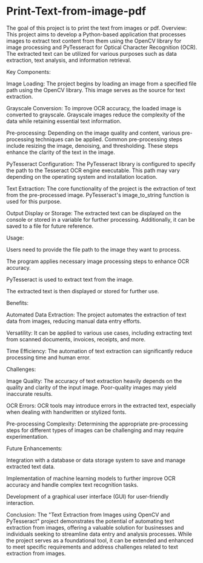 # Print-Text-from-image-pdf
The goal of this project is to print the text from images or pdf. 
Overview:
This project aims to develop a Python-based application that processes images to extract text content from them using the OpenCV library for image processing and PyTesseract for Optical Character Recognition (OCR). The extracted text can be utilized for various purposes such as data extraction, text analysis, and information retrieval.

Key Components:

Image Loading: The project begins by loading an image from a specified file path using the OpenCV library. This image serves as the source for text extraction.

Grayscale Conversion: To improve OCR accuracy, the loaded image is converted to grayscale. Grayscale images reduce the complexity of the data while retaining essential text information.

Pre-processing: Depending on the image quality and content, various pre-processing techniques can be applied. Common pre-processing steps include resizing the image, denoising, and thresholding. These steps enhance the clarity of the text in the image.

PyTesseract Configuration: The PyTesseract library is configured to specify the path to the Tesseract OCR engine executable. This path may vary depending on the operating system and installation location.

Text Extraction: The core functionality of the project is the extraction of text from the pre-processed image. PyTesseract's image_to_string function is used for this purpose.

Output Display or Storage: The extracted text can be displayed on the console or stored in a variable for further processing. Additionally, it can be saved to a file for future reference.

Usage:

Users need to provide the file path to the image they want to process.

The program applies necessary image processing steps to enhance OCR accuracy.

PyTesseract is used to extract text from the image.

The extracted text is then displayed or stored for further use.

Benefits:

Automated Data Extraction: The project automates the extraction of text data from images, reducing manual data entry efforts.

Versatility: It can be applied to various use cases, including extracting text from scanned documents, invoices, receipts, and more.

Time Efficiency: The automation of text extraction can significantly reduce processing time and human error.

Challenges:

Image Quality: The accuracy of text extraction heavily depends on the quality and clarity of the input image. Poor-quality images may yield inaccurate results.

OCR Errors: OCR tools may introduce errors in the extracted text, especially when dealing with handwritten or stylized fonts.

Pre-processing Complexity: Determining the appropriate pre-processing steps for different types of images can be challenging and may require experimentation.

Future Enhancements:

Integration with a database or data storage system to save and manage extracted text data.

Implementation of machine learning models to further improve OCR accuracy and handle complex text recognition tasks.

Development of a graphical user interface (GUI) for user-friendly interaction.

Conclusion:
The "Text Extraction from Images using OpenCV and PyTesseract" project demonstrates the potential of automating text extraction from images, offering a valuable solution for businesses and individuals seeking to streamline data entry and analysis processes. While the project serves as a foundational tool, it can be extended and enhanced to meet specific requirements and address challenges related to text extraction from images.
